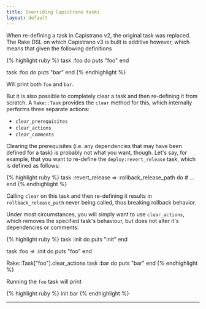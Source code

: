 ```yaml
---
title: Overriding Capistrano tasks
layout: default
---
```


When re-defining a task in Capistrano v2, the original task was replaced. The Rake DSL on which Capistrano v3 is built is additive however, which means that given the following definitions

{% highlight ruby %}
task :foo do
    puts "foo"
end

task :foo do
    puts "bar"
end
{% endhighlight %}

Will print both `foo` and `bar`.

But it is also possible to completely clear a task and then re-defining it from scratch. A `Rake::Task` provides the `clear` method for this, which internally performs three separate actions:

* `clear_prerequisites`
* `clear_actions`
* `clear_comments`

Clearing the prerequisites (i.e. any dependencies that may have been defined for a task) is probably not what you want, though. Let's say, for example, that you want to re-define the `deploy:revert_release` task, which is defined as follows:

{% highlight ruby %}
task :revert_release => :rollback_release_path do
    # ...
end
{% endhighlight %}

Calling `clear` on this task and then re-defining it results in `rollback_release_path` never being called, thus breaking rollback behavior.

Under most circumstances, you will simply want to use `clear_actions`, which removes the specified task's behaviour, but does not alter it's dependencies or comments:

{% highlight ruby %}
task :init do
    puts "init"
end

task :foo => :init do
    puts "foo"
end

Rake::Task["foo"].clear_actions
task :bar do
    puts "bar"
end
{% endhighlight %}

Running the `foo` task will print

{% highlight ruby %}
init
bar
{% endhighlight %}

---
